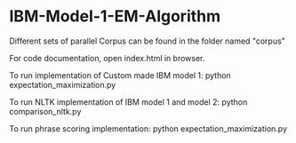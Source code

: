 # IBM-Model-1-EM-Algorithm


Different sets of parallel Corpus can be found in the folder named "corpus"

For code documentation, open index.html in browser.

To run implementation of Custom made IBM model 1:
python expectation_maximization.py


To run NLTK implementation of IBM model 1 and model 2:
python comparison_nltk.py

To run phrase scoring implementation:
python expectation_maximization.py